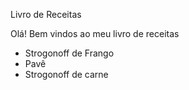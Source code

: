 
Livro de Receitas

Olá! Bem vindos ao meu livro de receitas

- Strogonoff de Frango
- Pavê
- Strogonoff de carne
